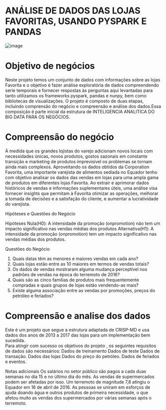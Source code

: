 # ANÁLISE DE DADOS DAS LOJAS FAVORITAS, USANDO PYSPARK E PANDAS

![image](https://github.com/user-attachments/assets/8591e128-649b-4680-b582-c16b984b7b76)

# Objetivo de negócios

Neste projeto temos um conjunto de dados com informações sobre as lojas Favorita e o objetivo é fazer análise exploratória de dados compreendendo serie temporais e 
fornecer respostas às perguntas aqui levantadas para tanto utilizamos os frameworks pyspark, pandas e nunpy, bem como bibliotecas de visualizações. O projeto é 
composto de duas etapas, incluindo comprensão do negócio e compreensão e análise dos dados.Essa composição é parte inicial da estrutura de 
INTELIGENCIA ANALITICA DO BIG DATA PARA OS NEGÓCIOS.

# Compreensão do negócio

À medida que os grandes lojistas do varejo adicionam novos locais com necessidades únicas, novos produtos, gostos sazonais em constante transição e marketing de 
produtos imprevisível os problemas se tornam ainda mais complexos. Aproveitando os dados obtidos da Corporation Favorita, uma importante varejista de alimentos 
sediada no Equador tenho com objetivo analisar os dados das vendas em lojas para uma ampla gama de produtos em diferentes lojas Favorita. Ao extrair e aprimorar 
dados históricos de vendas e informações suplementares úteis, uma análise visa fornecer insights ​​que permitam à Favorita otimizar as operações, melhorar a tomada
de decisões e a satisfação do cliente, e aumentar a lucratividade do varejista.

Hipóteses e Questões do Negócio

Hipóteses
Nula(H0): A intensidade da promoção (onpromotion) não tem um impacto significativo nas vendas médias dos produtos
Alternativa(H1): A intensidade da promoção (onpromotion) tem um impacto significativo nas vendas médias dos produtos.

Questões do Negócio
1. Quais datas têm as menores e maiores vendas em cada ano?
2. Quais lojas estão entre as 10 maiores em termos de vendas totais?
3. Os dados de vendas mostraram alguma mudança perceptível nos padrões de vendas na época do terremoto de 2016?
4. Quais são as cinco famílias de produtos mais frequentemente compradas e quais grupos de lojas estão vendendo-as mais?
5. Existe alguma associação entre as vendas por promoções, preços do petróleo e feriados?

# Compreensão e analise dos dados

Este é um projeto que segue a estrutura adaptada de CRISP-MD e usa dados dos anos de 2013 a 2017 das lojas para um implementação bem sucedida.   
Para atingir com sucesso os objetivos do projeto , os seguintes requisitos de dados são necessários:
Dados de treinamento
Dados de teste
Dados de transação.
Dados das lojas
Dados do preço do petróleo.
Dados de feriados e eventos.

Notas adicionais
Os salários no setor público são pagos a cada duas semanas no dia 15 e no último dia do mês. As vendas de supermercados podem ser afetadas por isso.
Um terremoto de magnitude 7,8 atingiu o Equador em 16 de abril de 2016. As pessoas se uniram em esforços de ajuda doando água e outros produtos de primeira
necessidade, o que afetou muito as vendas dos supermercados por várias semanas após o terremoto.







